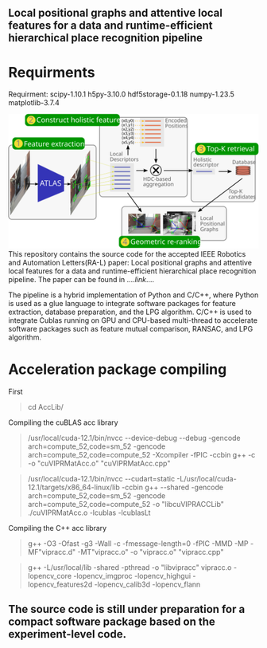 ## Local positional graphs and attentive local features for a data and runtime-efficient hierarchical place recognition pipeline

# Requirments 
Requirment: scipy-1.10.1  h5py-3.10.0 hdf5storage-0.1.18  numpy-1.23.5 matplotlib-3.7.4

![aaa](/images/Zeichnung_v2.svg)
This repository contains the source code for the accepted  IEEE Robotics and Automation Letters(RA-L) paper: Local positional graphs and attentive local features for a data and runtime-efficient hierarchical place recognition pipeline.
The paper can be found in ....$link$....

The pipeline is a hybrid implementation of Python and C/C++, where Python is used as a glue language to integrate software packages for feature extraction, database preparation, and the LPG algorithm.  C/C++ is used to integrate Cublas running on GPU and CPU-based multi-thread to accelerate software packages such as feature mutual comparison, RANSAC, and LPG algorithm.


# Acceleration package compiling
First 
>cd AccLib/


Compiling the cuBLAS acc library
>/usr/local/cuda-12.1/bin/nvcc --device-debug --debug -gencode arch=compute_52,code=sm_52 -gencode arch=compute_52,code=compute_52 -Xcompiler -fPIC -ccbin g++ -c -o "cuVIPRMatAcc.o" "cuVIPRMatAcc.cpp"

>/usr/local/cuda-12.1/bin/nvcc --cudart=static -L/usr/local/cuda-12.1/targets/x86_64-linux/lib -ccbin g++ --shared -gencode arch=compute_52,code=sm_52 -gencode arch=compute_52,code=compute_52 -o "libcuVIPRACCLib"  ./cuVIPRMatAcc.o   -lcublas -lcublasLt

Compiling the C++ acc library
>g++ -O3 -Ofast -g3 -Wall -c -fmessage-length=0 -fPIC -MMD -MP -MF"vipracc.d" -MT"vipracc.o" -o "vipracc.o" "vipracc.cpp"

>g++ -L/usr/local/lib -shared -pthread -o "libvipracc"  vipracc.o   -lopencv_core -lopencv_imgproc -lopencv_highgui -lopencv_features2d -lopencv_calib3d -lopencv_flann


## The source code is still under preparation for a compact software package based on the experiment-level code.
